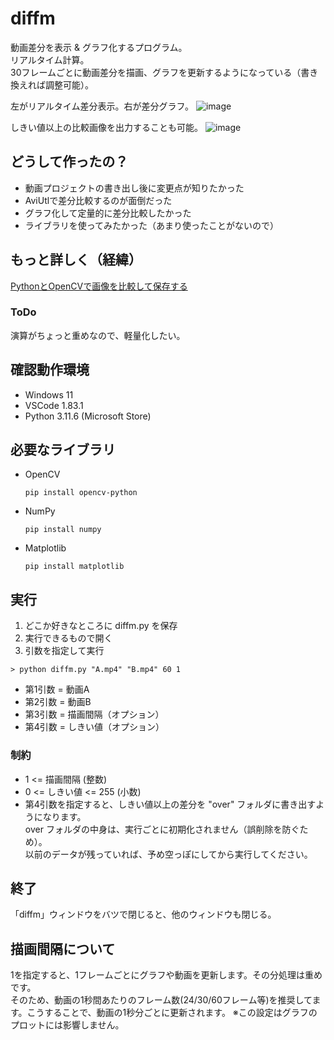 # diffm
動画差分を表示 & グラフ化するプログラム。  
リアルタイム計算。  
30フレームごとに動画差分を描画、グラフを更新するようになっている（書き換えれば調整可能）。  

左がリアルタイム差分表示。右が差分グラフ。
![image](https://github.com/Tsut-ps/diffm/assets/73014392/9d305d27-b9a9-46fd-a404-c967f4a8ddfd)

しきい値以上の比較画像を出力することも可能。
![image](https://github.com/Tsut-ps/diffm/assets/73014392/ba69f87a-c8a8-4f0e-9ed2-be21ae33ee5a)

## どうして作ったの？
- 動画プロジェクトの書き出し後に変更点が知りたかった
- AviUtlで差分比較するのが面倒だった
- グラフ化して定量的に差分比較したかった
- ライブラリを使ってみたかった（あまり使ったことがないので）

## もっと詳しく（経緯）
[PythonとOpenCVで画像を比較して保存する](https://scrapbox.io/Tsut-ps/Python%E3%81%A8OpenCV%E3%81%A7%E7%94%BB%E5%83%8F%E3%82%92%E6%AF%94%E8%BC%83%E3%81%97%E3%81%A6%E4%BF%9D%E5%AD%98%E3%81%99%E3%82%8B)

### ToDo
演算がちょっと重めなので、軽量化したい。

## 確認動作環境
- Windows 11
- VSCode 1.83.1
- Python 3.11.6 (Microsoft Store)

## 必要なライブラリ
- OpenCV  
  ```
  pip install opencv-python
  ```
- NumPy
  ```
  pip install numpy
  ```
- Matplotlib
  ```
  pip install matplotlib
  ```

## 実行
1. どこか好きなところに diffm.py を保存
1. 実行できるもので開く
1. 引数を指定して実行  

```
> python diffm.py "A.mp4" "B.mp4" 60 1
```

- 第1引数 = 動画A
- 第2引数 = 動画B
- 第3引数 = 描画間隔（オプション）
- 第4引数 = しきい値（オプション）

### 制約
- 1 <= 描画間隔 (整数)
- 0 <= しきい値 <= 255 (小数)
- 第4引数を指定すると、しきい値以上の差分を "over" フォルダに書き出すようになります。  
  over フォルダの中身は、実行ごとに初期化されません（誤削除を防ぐため）。  
  以前のデータが残っていれば、予め空っぽにしてから実行してください。

## 終了
「diffm」ウィンドウをバツで閉じると、他のウィンドウも閉じる。

## 描画間隔について
1を指定すると、1フレームごとにグラフや動画を更新します。その分処理は重めです。  
そのため、動画の1秒間あたりのフレーム数(24/30/60フレーム等)を推奨してます。こうすることで、動画の1秒分ごとに更新されます。
※この設定はグラフのプロットには影響しません。
